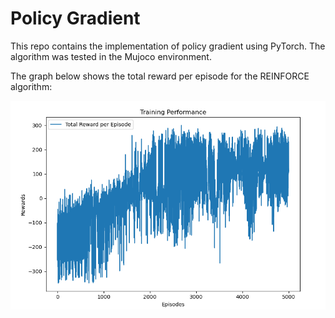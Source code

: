 # Policy Gradient

This repo contains the implementation of policy gradient using PyTorch. The algorithm was tested in the Mujoco environment.

The graph below shows the total reward per episode for the REINFORCE algorithm:

![alt text](https://github.com/AravindanVasudevan/PolicyGradient/blob/main/pics/PolicyGradient_Reinforce.png)